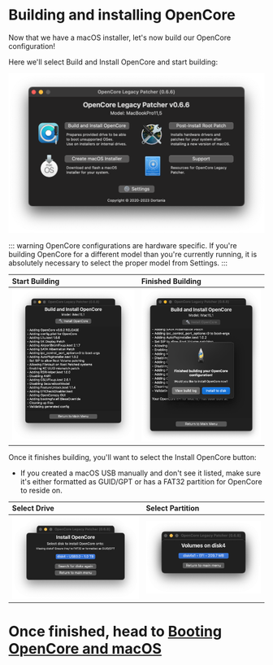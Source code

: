 # Building and installing OpenCore

Now that we have a macOS installer, let's now build our OpenCore configuration!

Here we'll select Build and Install OpenCore and start building:


<div align="center">
             <img src="./images/OCLP-GUI-Main-Menu.png" alt="OCLP GUI Main Menu" width="800" />
</div>

::: warning
OpenCore configurations are hardware specific.
If you're building OpenCore for a different model than you're currently running, it is absolutely necessary to select the proper model from Settings.
:::


| Start Building | Finished Building |
| :--- | :--- |
| ![](./images/OCLP-GUI-Build-Start.png) | ![OCLP GUI Build Finished](./images/OCLP-GUI-Build-Finished.png) |

Once it finishes building, you'll want to select the Install OpenCore button:

* If you created a macOS USB manually and don't see it listed, make sure it's either formatted as GUID/GPT or has a FAT32 partition for OpenCore to reside on.


| Select Drive | Select Partition |
| :--- | :--- |
| ![](./images/OCLP-GUI-EFI-Select-Disk.png) | ![](./images/OCLP-GUI-EFI-Select-Partition.png) |

# Once finished, head to [Booting OpenCore and macOS](./BOOT.md)
